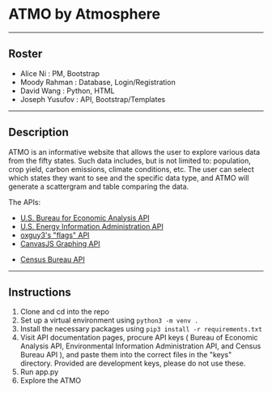 # ATMO by Atmosphere

---

## Roster
* Alice Ni : PM, Bootstrap
* Moody Rahman : Database, Login/Registration 
* David Wang : Python, HTML
* Joseph Yusufov : API, Bootstrap/Templates


---
## Description 
ATMO is an informative website that allows the user to explore various data from the fifty states. Such data includes, but is not limited to: population, crop yield, carbon emissions, climate conditions, etc. The user can select which states they want to see and the specific data type, and ATMO will generate a scattergram and table comparing the data. 

The APIs:
<!-- * [U.S. National Agricultural Statistics API](https://docs.google.com/document/d/1cosi3w9TthzxQzZsHhqolul5tbzBbzNuO8_YTBoKDII/edit) -->
* [U.S. Bureau for Economic Analysis API](https://docs.google.com/document/d/1g3ibKHeBFja4R4szFoPYfswihYXJ0HpGe2nXMN_8ckE/edit#)
* [U.S. Energy Information Administration API](https://docs.google.com/document/d/1I9Up6w6PoT6kRDshKzWn7JoBalNl5T3mAFjHKmUxT9Y/edit#heading=h.3zf63kd5qt0p)
* [oxguy3's "flags" API](https://docs.google.com/document/d/1uh7GITcbu4iNEoFpAYVFt7I-C0jU0b6ZAmUBcHjgLfA/edit#)
* [CanvasJS Graphing API](https://docs.google.com/document/d/1CGVWZKRGY5PUvfaPLchy5yb2WyTaq3vBLx04mmNxk-8/edit#heading=h.3zf63kd5qt0p)
<!-- * [Global Climate API](https://docs.google.com/document/d/1CvFv1Q_0SfxrEuPBuJr8nTdbQkddFTHtA788ky1iZcU/edit#)  -->
* [Census Bureau API](https://docs.google.com/document/d/1-UxHm1mxvERz83oVVYm8hOkqvJfw1di6ub-_fPHw4XU/edit#heading=h.gkfplvc4i8hr)

---
## Instructions
1. Clone and cd into the repo
2. Set up a virtual environment using `python3 -m venv .`
3. Install the necessary packages using `pip3 install -r requirements.txt`
4. Visit API documentation pages, procure API keys ( Bureau of Economic Analysis API, Environmental Information Administration API, and Census Bureau API ), and paste them into the correct files in the "keys" directory. Provided are development keys, please do not use these.
5. Run app.py
6. Explore the ATMO
